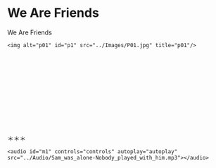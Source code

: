 # We Are Friends
We Are Friends
<?xml version='1.0' encoding='utf-8'?>
<html xmlns="http://www.w3.org/1999/xhtml" xml:lang="en">

<head>
  <link href="../Styles/dotepub.css" rel="stylesheet" type="text/css"/>
  <title>P01</title>
</head>

<body>

  <p>

    <img alt="p01" id="p1" src="../Images/P01.jpg" title="p01"/>

  </p>

  <div id="te">
    　<br/>
    　<br/>
    　<br/>
    　<br/>
    　<br/>
    　<br/>
    　<br/>
    　<br/>
    　<br/>
    ＊＊＊　<br/>

    <audio id="m1" controls="controls" autoplay="autoplay" src="../Audio/Sam_was_alone-Nobody_played_with_him.mp3"></audio>
  </div>

  </body>

</html>
